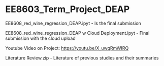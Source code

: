 # EE8603_Term_Project_DEAP

EE8608_red_wine_regression_DEAP.ipyt - Is the final submission


EE8608_red_wine_regression_DEAP w Cloud Deployment.ipyt - Final submission with the cloud upload



Youtube Video on Project:
https://youtu.be/X_uwqRmWIRQ


Literature Review.zip - Literature of previous studies and their summaries


